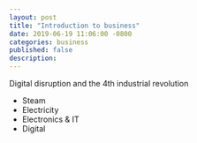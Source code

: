 ```yaml
---
layout: post
title: "Introduction to business"
date: 2019-06-19 11:06:00 -0800
categories: business
published: false
description:
---
```


Digital disruption and the 4th industrial revolution
* Steam 
* Electricity
* Electronics & IT
* Digital
